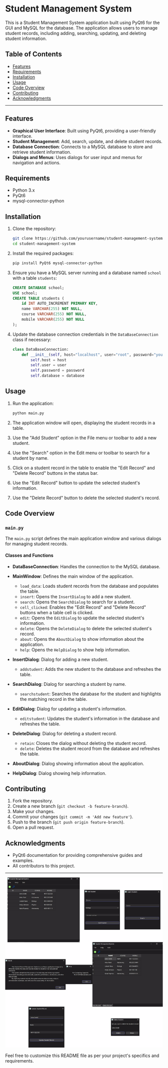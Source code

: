 # Student Management System

This is a Student Management System application built using PyQt6 for the GUI and MySQL for the database. The application allows users to manage student records, including adding, searching, updating, and deleting student information.

## Table of Contents

- [Features](#features)
- [Requirements](#requirements)
- [Installation](#installation)
- [Usage](#usage)
- [Code Overview](#code-overview)
- [Contributing](#contributing)
- [Acknowledgments](#acknowledgments)

---

## Features

- **Graphical User Interface**: Built using PyQt6, providing a user-friendly interface.
- **Student Management**: Add, search, update, and delete student records.
- **Database Connection**: Connects to a MySQL database to store and retrieve student information.
- **Dialogs and Menus**: Uses dialogs for user input and menus for navigation and actions.

## Requirements

- Python 3.x
- PyQt6
- mysql-connector-python

## Installation

1. Clone the repository:

   ```sh
   git clone https://github.com/yourusername/student-management-system.git
   cd student-management-system
   ```

2. Install the required packages:

   ```sh
   pip install PyQt6 mysql-connector-python
   ```

3. Ensure you have a MySQL server running and a database named `school` with a table `students`:

   ```sql
   CREATE DATABASE school;
   USE school;
   CREATE TABLE students (
       id INT AUTO_INCREMENT PRIMARY KEY,
       name VARCHAR(255) NOT NULL,
       course VARCHAR(255) NOT NULL,
       mobile VARCHAR(255) NOT NULL
   );
   ```

4. Update the database connection credentials in the `DataBaseConnection` class if necessary:

   ```py
   class DataBaseConnection:
       def __init__(self, host="localhost", user="root", password="yourpassword", database="school"):
           self.host = host
           self.user = user
           self.password = password
           self.database = database
   ```

## Usage

1. Run the application:

   ```sh
   python main.py
   ```

2. The application window will open, displaying the student records in a table.

3. Use the "Add Student" option in the File menu or toolbar to add a new student.

4. Use the "Search" option in the Edit menu or toolbar to search for a student by name.

5. Click on a student record in the table to enable the "Edit Record" and "Delete Record" buttons in the status bar.

6. Use the "Edit Record" button to update the selected student's information.

7. Use the "Delete Record" button to delete the selected student's record.

## Code Overview

### `main.py`

The `main.py` script defines the main application window and various dialogs for managing student records.

#### Classes and Functions

- **DataBaseConnection**: Handles the connection to the MySQL database.
- **MainWindow**: Defines the main window of the application.

  - `load_data`: Loads student records from the database and populates the table.
  - `insert`: Opens the `InsertDialog` to add a new student.
  - `search`: Opens the `SearchDialog` to search for a student.
  - `cell_clicked`: Enables the "Edit Record" and "Delete Record" buttons when a table cell is clicked.
  - `edit`: Opens the `EditDialog` to update the selected student's information.
  - `delete`: Opens the `DeleteDialog` to delete the selected student's record.
  - `about`: Opens the `AboutDialog` to show information about the application.
  - `help`: Opens the `HelpDialog` to show help information.

- **InsertDialog**: Dialog for adding a new student.

  - `addstudent`: Adds the new student to the database and refreshes the table.

- **SearchDialog**: Dialog for searching a student by name.

  - `searchstudent`: Searches the database for the student and highlights the matching record in the table.

- **EditDialog**: Dialog for updating a student's information.

  - `editstudent`: Updates the student's information in the database and refreshes the table.

- **DeleteDialog**: Dialog for deleting a student record.

  - `retain`: Closes the dialog without deleting the student record.
  - `delete`: Deletes the student record from the database and refreshes the table.

- **AboutDialog**: Dialog showing information about the application.

- **HelpDialog**: Dialog showing help information.

## Contributing

1. Fork the repository.
2. Create a new branch (`git checkout -b feature-branch`).
3. Make your changes.
4. Commit your changes (`git commit -m 'Add new feature'`).
5. Push to the branch (`git push origin feature-branch`).
6. Open a pull request.

## Acknowledgments

- PyQt6 documentation for providing comprehensive guides and examples.
- All contributors to this project.

---

![alt text](../app13/icons/attach.jpg)

Feel free to customize this README file as per your project's specifics and requirements.
